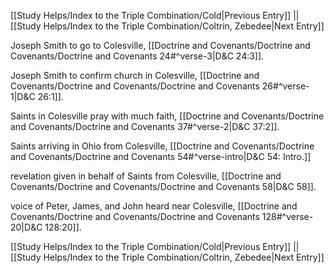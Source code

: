 [[Study Helps/Index to the Triple Combination/Cold|Previous Entry]]  ||  [[Study Helps/Index to the Triple Combination/Coltrin, Zebedee|Next Entry]]

 Joseph Smith to go to Colesville, [[Doctrine and Covenants/Doctrine and Covenants/Doctrine and Covenants 24#^verse-3|D&C 24:3]].

 Joseph Smith to confirm church in Colesville, [[Doctrine and Covenants/Doctrine and Covenants/Doctrine and Covenants 26#^verse-1|D&C 26:1]].

 Saints in Colesville pray with much faith, [[Doctrine and Covenants/Doctrine and Covenants/Doctrine and Covenants 37#^verse-2|D&C 37:2]].

 Saints arriving in Ohio from Colesville, [[Doctrine and Covenants/Doctrine and Covenants/Doctrine and Covenants 54#^verse-intro|D&C 54: Intro.]]

 revelation given in behalf of Saints from Colesville, [[Doctrine and Covenants/Doctrine and Covenants/Doctrine and Covenants 58|D&C 58]].

 voice of Peter, James, and John heard near Colesville, [[Doctrine and Covenants/Doctrine and Covenants/Doctrine and Covenants 128#^verse-20|D&C 128:20]].

[[Study Helps/Index to the Triple Combination/Cold|Previous Entry]]  ||  [[Study Helps/Index to the Triple Combination/Coltrin, Zebedee|Next Entry]]